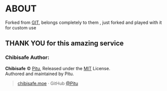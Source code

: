 # ABOUT

Forked from [GIT](https://github.com/WeebDev/chibisafe), belongs completely to them , just forked and played with it for custom use

## THANK YOU for this amazing service

### Chibisafe Author:

**Chibisafe** © [Pitu](https://github.com/Pitu), Released under the [MIT](https://github.com/WeebDev/chibisafe/blob/master/LICENSE) License.<br>
Authored and maintained by Pitu.

> [chibisafe.moe](https://chibisafe.moe) · GitHub [@Pitu](https://github.com/Pitu)
